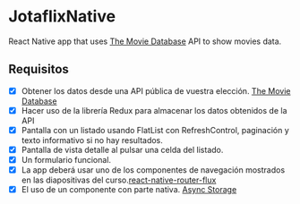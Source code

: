 # JotaflixNative

React Native app that uses [The Movie Database](https://www.themoviedb.org/) API to show movies data.

## Requisitos

- [x] Obtener los datos desde una API pública de vuestra elección. [The Movie Database](https://www.themoviedb.org/) 
- [x] Hacer uso de la librería Redux para almacenar los datos obtenidos de la API
- [x] Pantalla con un listado usando ​FlatList​ con ​RefreshControl​, paginación y texto informativo si no hay resultados.
- [x] Pantalla de vista detalle al pulsar una celda del listado.
- [x] Un formulario funcional.
- [x] La app deberá usar uno de los componentes de navegación mostrados en las diapositivas del curso. [​react-native-router-flux​](https://github.com/aksonov/react-native-router-flux)
- [x] El uso de un componente con parte nativa. [Async Storage](https://github.com/react-native-community/react-native-async-storage)